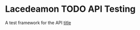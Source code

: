 # Lacedeamon TODO API Testing

A test framework for the API [title](http://http://lacedeamon.spartaglobal.com/)

## 
